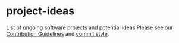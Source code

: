 # project-ideas
List of ongoing software projects and potential ideas
Please see our [Contribution Guidelines](https://github.com/oss2019/project-ideas/blob/master/Contribution-Guidelines.md) and
[commit style](https://github.com/oss2019/project-ideas/blob/master/Commit-Style.md).
